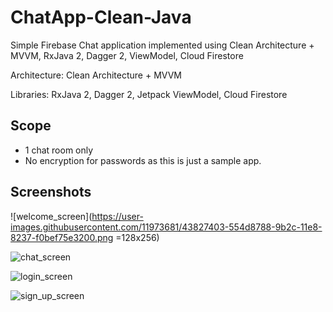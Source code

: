 # ChatApp-Clean-Java
Simple Firebase Chat application implemented using Clean Architecture + MVVM, RxJava 2, Dagger 2, ViewModel, Cloud Firestore

Architecture: Clean Architecture + MVVM

Libraries: RxJava 2, Dagger 2, Jetpack ViewModel, Cloud Firestore

## Scope
* 1 chat room only
* No encryption for passwords as this is just a sample app.

## Screenshots
![welcome_screen](https://user-images.githubusercontent.com/11973681/43827403-554d8788-9b2c-11e8-8237-f0bef75e3200.png =128x256)

![chat_screen](https://user-images.githubusercontent.com/11973681/43827557-ae6ce124-9b2c-11e8-8a85-19d9194a77df.png)

![login_screen](https://user-images.githubusercontent.com/11973681/43827518-92374b2a-9b2c-11e8-9e2d-eadffb65ac45.png)

![sign_up_screen](https://user-images.githubusercontent.com/11973681/43827544-a224b9c8-9b2c-11e8-8622-fcd81c6a90eb.png)
